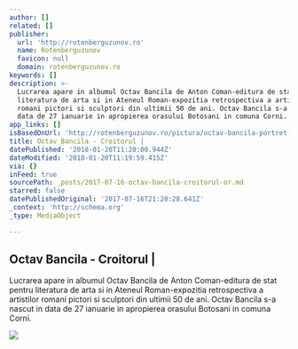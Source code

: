 ```yaml
---
author: []
related: []
publisher:
  url: 'http://rotenberguzunov.ro'
  name: Rotenberguzunov
  favicon: null
  domain: rotenberguzunov.ro
keywords: []
description: >-
  Lucrarea apare in albumul Octav Bancila de Anton Coman-editura de stat pentru
  literatura de arta si in Ateneul Roman-expozitia retrospectiva a artistilor
  romani pictori si sculptori din ultimii 50 de ani. Octav Bancila s-a nascut in
  data de 27 ianuarie in apropierea orasului Botosani in comuna Corni.
app_links: []
isBasedOnUrl: 'http://rotenberguzunov.ro/pictura/octav-bancila-portret-de-batran/'
title: Octav Bancila - Croitorul |
datePublished: '2018-01-20T11:20:00.944Z'
dateModified: '2018-01-20T11:19:59.415Z'
via: {}
inFeed: true
sourcePath: _posts/2017-07-16-octav-bancila-croitorul-or.md
starred: false
datePublishedOriginal: '2017-07-16T21:20:28.641Z'
_context: 'http://schema.org'
_type: MediaObject

---
```

<article style=""><h1>Octav Bancila - Croitorul |</h1><p>Lucrarea apare in albumul Octav Bancila de Anton Coman-editura de stat pentru literatura de arta si in Ateneul Roman-expozitia retrospectiva a artistilor romani pictori si sculptori din ultimii 50 de ani. Octav Bancila s-a nascut in data de 27 ianuarie in apropierea orasului Botosani in comuna Corni.</p><img src="http://rotenberguzunov.ro/wp-content/uploads/2015/09/12049044_679519795481109_2007391282_n-580x859.jpg" /></article>